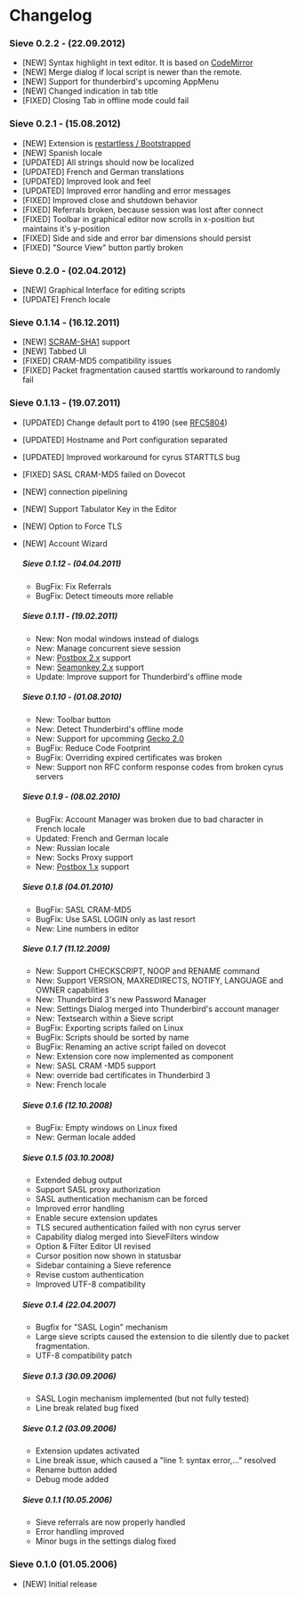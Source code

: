 # Changelog

### Sieve 0.2.2 - (22.09.2012)

* [NEW] Syntax highlight in text editor. It is based on [CodeMirror](http://www.codemirror.net)
* [NEW] Merge dialog if local script is newer than the remote.
* [NEW] Support for thunderbird's upcoming AppMenu
* [NEW] Changed indication in tab title
* [FIXED]  Closing Tab in offline mode could fail

### Sieve 0.2.1 - (15.08.2012)

* [NEW] Extension is [restartless / Bootstrapped](https://developer.mozilla.org/en-US/docs/Extensions/Bootstrapped_extensions)
* [NEW] Spanish locale
* [UPDATED] All strings should now be localized
* [UPDATED] French and German translations
* [UPDATED] Improved look and feel
* [UPDATED] Improved error handling and error messages
* [FIXED] Improved close and shutdown behavior
* [FIXED] Referrals broken, because session was lost after connect
* [FIXED] Toolbar in graphical editor now scrolls in x-position but maintains it's y-position
* [FIXED] Side and side and error bar dimensions should persist
* [FIXED] "Source View" button partly broken

### Sieve 0.2.0 - (02.04.2012)

* [NEW] Graphical Interface for editing scripts
* [UPDATE] French locale

### Sieve 0.1.14 - (16.12.2011)

* [NEW] [SCRAM-SHA1](https://tools.ietf.org/html/rfc5802) support
* [NEW] Tabbed UI
* [FIXED] CRAM-MD5 compatibility issues
* [FIXED] Packet fragmentation caused starttls workaround to randomly fail

### Sieve 0.1.13 - (19.07.2011)
* [UPDATED] Change default port to 4190 (see [RFC5804](https://wiki.tools.ietf.org/html/rfc5804#section-1.8"))
* [UPDATED] Hostname and Port configuration separated
* [UPDATED] Improved workaround for cyrus STARTTLS bug
* [FIXED] SASL CRAM-MD5 failed on Dovecot
* [NEW] connection pipelining
* [NEW] Support Tabulator Key in the Editor
* [NEW] Option to Force TLS
* [NEW] Account Wizard
  
  <h5>Sieve 0.1.12 - (04.04.2011)</h5>
  <ul>
    <li>BugFix: Fix Referrals</li>
    <li>BugFix: Detect timeouts more reliable</li>
  </ul>
  <h5>Sieve 0.1.11 - (19.02.2011)</h5>
  <ul>
    <li>New: Non modal windows instead of dialogs</li>
    <li>New: Manage concurrent sieve session</li>
    <li>New: <a href="http://www.postbox-inc.com/">Postbox 2.x</a> support</li>
    <li>New: <a href="http://www.seamonkey-project.org/">Seamonkey 2.x</a> support</li>
    <li>Update: Improve support for Thunderbird's offline mode</li>
  </ul>
  <h5>Sieve 0.1.10 - (01.08.2010)</h5>
  <ul>
    <li>New: Toolbar button</li>
    <li>New: Detect Thunderbird's offline mode</li>
    <li>New: Support for upcomming <a href="https://developer.mozilla.org/en/XPCOM/XPCOM_changes_in_Gecko_2.0"> Gecko 2.0</a></li>
    <li>BugFix: Reduce Code Footprint</li>
    <li>BugFix: Overriding expired certificates was broken</li>
    <li>New: Support non RFC conform response codes from broken cyrus servers</li>
  </ul>  
  <h5>Sieve 0.1.9 - (08.02.2010)</h5>
  <ul>
    <li>BugFix: Account Manager was broken due to bad character in French locale</li>
    <li>Updated: French and German locale</li>
    <li>New: Russian locale</li>
    <li>New: Socks Proxy support</li>
    <li>New: <a href="http://www.postbox-inc.com/">Postbox 1.x</a> support</li>
  </ul>
  <h5>Sieve 0.1.8 (04.01.2010)</h5>
  <ul>
    <li>BugFix: SASL CRAM-MD5</li>
    <li>BugFix: Use SASL LOGIN only as last resort</li>
    <li>New: Line numbers in editor</li>
  </ul>  
  <h5>Sieve 0.1.7 (11.12.2009)</h5>
  <ul>
    <li>New: Support CHECKSCRIPT, NOOP and RENAME command</li>
    <li>New: Support VERSION, MAXREDIRECTS, NOTIFY, LANGUAGE and OWNER capabilities</li>
    <li>New: Thunderbird 3's new Password Manager</li>
    <li>New: Settings Dialog merged into Thunderbird's account manager</li>
    <li>New: Textsearch within a Sieve script </li>
    <li>BugFix: Exporting scripts failed on Linux</li>
    <li>BugFix: Scripts should be sorted by name</li>
    <li>BugFix: Renaming an active script failed on dovecot</li>    
    <li>New: Extension core now implemented as component</li>    
    <li>New: SASL CRAM -MD5 support</li> 
    <li>New: override bad certificates in Thunderbird 3</li>  
    <li>New: French locale</li> 
  </ul>  
  <h5>Sieve 0.1.6 (12.10.2008)</h5>
  <ul>
    <li>BugFix: Empty windows on Linux fixed</li>
    <li>New: German locale added</li>
  </ul>  
  <h5>Sieve 0.1.5 (03.10.2008)</h5>
  <ul>
    <li>Extended debug output</li>
    <li>Support SASL proxy authorization</li>
    <li>SASL authentication mechanism can be forced</li>
    <li>Improved error handling</li>
    <li>Enable secure extension updates</li>
    <li>TLS secured authentication failed with non cyrus server</li>
    <li>Capability dialog merged into SieveFilters window</li>
    <li>Option &amp; Filter Editor UI revised</li>
    <li>Cursor position now shown in statusbar</li>
    <li>Sidebar containing a Sieve reference</li>
    <li>Revise custom authentication</li>    
    <li>Improved UTF-8 compatibility</li> 
  </ul>  
  <h5>Sieve 0.1.4 (22.04.2007)</h5>
  <ul>
    <li>Bugfix for "SASL Login" mechanism</li>
    <li>Large sieve scripts caused the extension to die silently due to packet fragmentation.</li>
    <li>UTF-8 compatibility patch</li>
  </ul>  
  <h5>Sieve 0.1.3 (30.09.2006)</h5>
  <ul>
    <li>SASL Login mechanism implemented (but not fully tested)</li>    
    <li>Line break related bug fixed</li>  
  </ul>  
  <h5>Sieve 0.1.2 (03.09.2006)</h5>
  <ul>
    <li>Extension updates activated</li>
    <li>Line break issue, which caused a "line 1: syntax error,..." resolved</li>
    <li>Rename button added</li>
    <li>Debug mode added </li>
  </ul>
  <h5>Sieve 0.1.1 (10.05.2006)</h5>
  <ul>
    <li>Sieve referrals are now properly handled</li>
    <li>Error handling improved</li>
    <li>Minor bugs in the settings dialog fixed</li>
  </ul> 
  
### Sieve 0.1.0 (01.05.2006)
* [NEW] Initial release